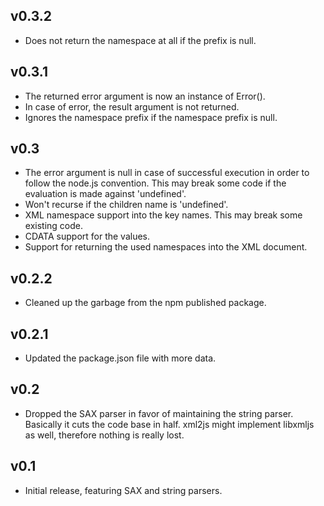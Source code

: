 ## v0.3.2
 * Does not return the namespace at all if the prefix is null.

## v0.3.1
 * The returned error argument is now an instance of Error().
 * In case of error, the result argument is not returned.
 * Ignores the namespace prefix if the namespace prefix is null.

## v0.3
 * The error argument is null in case of successful execution in order to follow the node.js convention. This may break some code if the evaluation is made against 'undefined'.
 * Won't recurse if the children name is 'undefined'.
 * XML namespace support into the key names. This may break some existing code.
 * CDATA support for the values.
 * Support for returning the used namespaces into the XML document.

## v0.2.2
 * Cleaned up the garbage from the npm published package.

## v0.2.1
 * Updated the package.json file with more data.

## v0.2
 * Dropped the SAX parser in favor of maintaining the string parser. Basically it cuts the code base in half. xml2js might implement libxmljs as well, therefore nothing is really lost.

## v0.1
 * Initial release, featuring SAX and string parsers.
